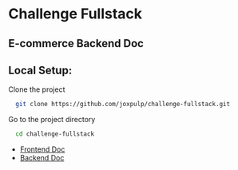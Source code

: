 # Challenge Fullstack

## E-commerce Backend Doc
## Local Setup:

Clone the project

```bash
  git clone https://github.com/joxpulp/challenge-fullstack.git
```

Go to the project directory

```bash
  cd challenge-fullstack
```

- [Frontend Doc](https://github.com/joxpulp/challenge-fullstack/tree/main/client#readme)
- [Backend Doc](https://github.com/joxpulp/challenge-fullstack/tree/main/server#readme)


